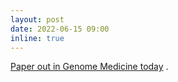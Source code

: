```yaml
---
layout: post
date: 2022-06-15 09:00
inline: true
---
```


[Paper out in Genome Medicine today](https://doi.org/10.1186/s13073-022-01063-5) .